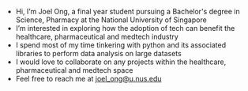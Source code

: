 - Hi, I’m Joel Ong, a final year student pursuing a Bachelor's degree in Science, Pharmacy at the National University of Singapore
- I’m interested in exploring how the adoption of tech can benefit the healthcare, pharmaceutical and medtech industry
- I spend most of my time tinkering with python and its associated libraries to perform data analysis on large datasets 
- I would love to collaborate on any projects within the healthcare, pharmaceutical and medtech space
- Feel free to reach me at joel_ong@u.nus.edu

<!---
joelongwh/joelongwh is a ✨ special ✨ repository because its `README.md` (this file) appears on your GitHub profile.
You can click the Preview link to take a look at your changes.
--->
